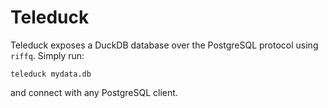 Teleduck
========

Teleduck exposes a DuckDB database over the PostgreSQL protocol using `riffq`.
Simply run:

```
teleduck mydata.db
```

and connect with any PostgreSQL client.
